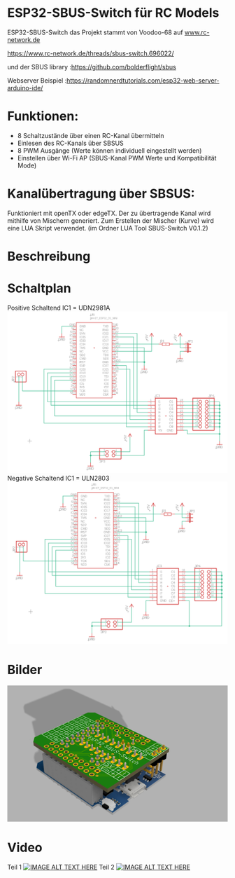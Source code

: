 # ESP32-SBUS-Switch für RC Models

ESP32-SBUS-Switch das Projekt stammt von Voodoo-68 auf www.rc-network.de

https://www.rc-network.de/threads/sbus-switch.696022/

und der SBUS library :https://github.com/bolderflight/sbus

Webserver Beispiel :https://randomnerdtutorials.com/esp32-web-server-arduino-ide/

# Funktionen:
- 8 Schaltzustände über einen RC-Kanal übermitteln
- Einlesen des RC-Kanals über SBSUS
- 8 PWM Ausgänge (Werte können individuell eingestellt werden)
- Einstellen über Wi-Fi AP (SBUS-Kanal PWM Werte und Kompatibilität Mode)


# Kanalübertragung über SBSUS:
Funktioniert mit openTX oder edgeTX.
Der zu übertragende Kanal wird mithilfe von Mischern generiert.
Zum Erstellen der Mischer (Kurve) wird eine LUA Skript verwendet. (im Ordner LUA Tool SBUS-Switch V0.1.2)

# Beschreibung


# Schaltplan
Positive Schaltend IC1 = UDN2981A
![](https://github.com/Ziege-One/ESP32-SBus-Switch/blob/main/docs/ESP32_SBUS-Switch_+_sch.png?raw=true)
Negative Schaltend IC1 = ULN2803
![](https://github.com/Ziege-One/ESP32-SBus-Switch/blob/main/docs/ESP32_SBUS-Switch_-_sch.png?raw=true)

# Bilder
![](https://github.com/Ziege-One/ESP32-SBus-Switch/blob/main/docs/ESP32%20SBUS-Switch_F360.png?raw=true)

# Video
Teil 1
[![IMAGE ALT TEXT HERE](https://img.youtube.com/vi/-PHlG2yzvQ4/0.jpg)](https://www.youtube.com/watch?v=-PHlG2yzvQ4)
Teil 2
[![IMAGE ALT TEXT HERE](https://img.youtube.com/vi/tFa6pBXM2Os/0.jpg)](https://www.youtube.com/watch?v=tFa6pBXM2Os)